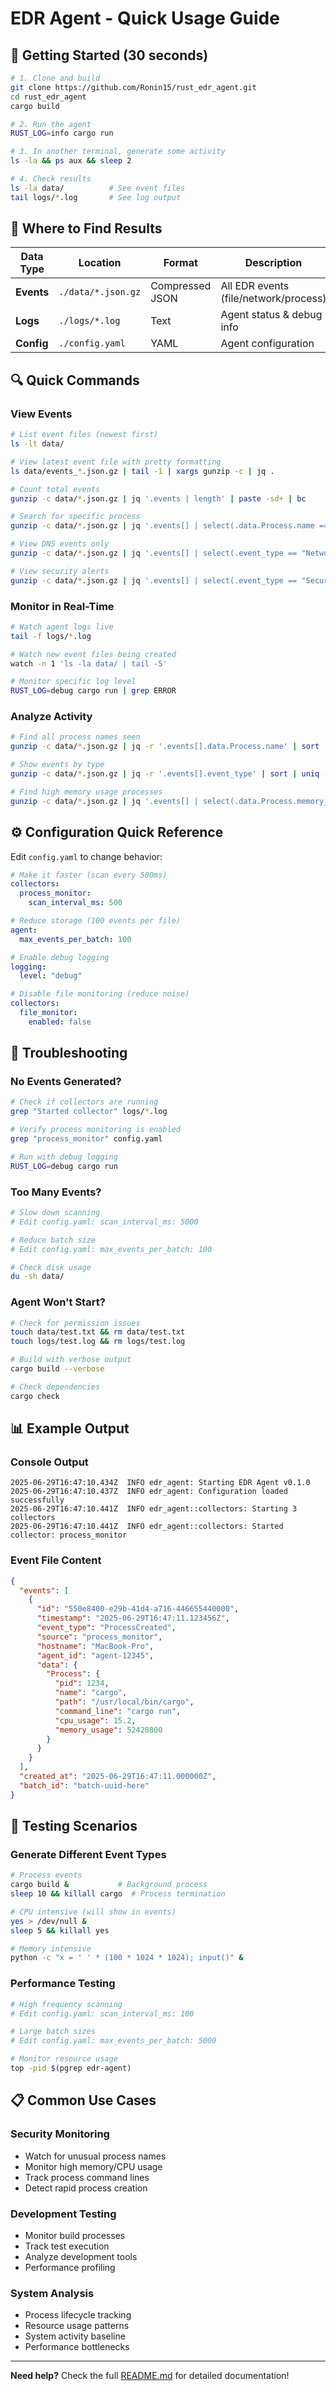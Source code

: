# EDR Agent - Quick Usage Guide

## 🚀 Getting Started (30 seconds)

```bash
# 1. Clone and build
git clone https://github.com/Ronin15/rust_edr_agent.git
cd rust_edr_agent
cargo build

# 2. Run the agent
RUST_LOG=info cargo run

# 3. In another terminal, generate some activity
ls -la && ps aux && sleep 2

# 4. Check results
ls -la data/          # See event files
tail logs/*.log       # See log output
```

## 📁 Where to Find Results

| Data Type | Location | Format | Description |
|-----------|----------|--------|-------------|
| **Events** | `./data/*.json.gz` | Compressed JSON | All EDR events (file/network/process) |
| **Logs** | `./logs/*.log` | Text | Agent status & debug info |
| **Config** | `./config.yaml` | YAML | Agent configuration |

## 🔍 Quick Commands

### View Events
```bash
# List event files (newest first)
ls -lt data/

# View latest event file with pretty formatting
ls data/events_*.json.gz | tail -1 | xargs gunzip -c | jq .

# Count total events
gunzip -c data/*.json.gz | jq '.events | length' | paste -sd+ | bc

# Search for specific process
gunzip -c data/*.json.gz | jq '.events[] | select(.data.Process.name == "cargo")'

# View DNS events only
gunzip -c data/*.json.gz | jq '.events[] | select(.event_type == "NetworkDnsQuery")'

# View security alerts
gunzip -c data/*.json.gz | jq '.events[] | select(.event_type == "SecurityAlert")'
```

### Monitor in Real-Time
```bash
# Watch agent logs live
tail -f logs/*.log

# Watch new event files being created
watch -n 1 'ls -la data/ | tail -5'

# Monitor specific log level
RUST_LOG=debug cargo run | grep ERROR
```

### Analyze Activity
```bash
# Find all process names seen
gunzip -c data/*.json.gz | jq -r '.events[].data.Process.name' | sort | uniq

# Show events by type
gunzip -c data/*.json.gz | jq -r '.events[].event_type' | sort | uniq -c

# Find high memory usage processes
gunzip -c data/*.json.gz | jq '.events[] | select(.data.Process.memory_usage > 100000000)'
```

## ⚙️ Configuration Quick Reference

Edit `config.yaml` to change behavior:

```yaml
# Make it faster (scan every 500ms)
collectors:
  process_monitor:
    scan_interval_ms: 500

# Reduce storage (100 events per file)
agent:
  max_events_per_batch: 100

# Enable debug logging
logging:
  level: "debug"

# Disable file monitoring (reduce noise)
collectors:
  file_monitor:
    enabled: false
```

## 🐛 Troubleshooting

### No Events Generated?
```bash
# Check if collectors are running
grep "Started collector" logs/*.log

# Verify process monitoring is enabled
grep "process_monitor" config.yaml

# Run with debug logging
RUST_LOG=debug cargo run
```

### Too Many Events?
```bash
# Slow down scanning
# Edit config.yaml: scan_interval_ms: 5000

# Reduce batch size
# Edit config.yaml: max_events_per_batch: 100

# Check disk usage
du -sh data/
```

### Agent Won't Start?
```bash
# Check for permission issues
touch data/test.txt && rm data/test.txt
touch logs/test.log && rm logs/test.log

# Build with verbose output
cargo build --verbose

# Check dependencies
cargo check
```

## 📊 Example Output

### Console Output
```
2025-06-29T16:47:10.434Z  INFO edr_agent: Starting EDR Agent v0.1.0
2025-06-29T16:47:10.437Z  INFO edr_agent: Configuration loaded successfully
2025-06-29T16:47:10.441Z  INFO edr_agent::collectors: Starting 3 collectors
2025-06-29T16:47:10.441Z  INFO edr_agent::collectors: Started collector: process_monitor
```

### Event File Content
```json
{
  "events": [
    {
      "id": "550e8400-e29b-41d4-a716-446655440000",
      "timestamp": "2025-06-29T16:47:11.123456Z",
      "event_type": "ProcessCreated",
      "source": "process_monitor",
      "hostname": "MacBook-Pro",
      "agent_id": "agent-12345",
      "data": {
        "Process": {
          "pid": 1234,
          "name": "cargo",
          "path": "/usr/local/bin/cargo",
          "command_line": "cargo run",
          "cpu_usage": 15.2,
          "memory_usage": 52428800
        }
      }
    }
  ],
  "created_at": "2025-06-29T16:47:11.000000Z",
  "batch_id": "batch-uuid-here"
}
```

## 🎯 Testing Scenarios

### Generate Different Event Types
```bash
# Process events
cargo build &           # Background process
sleep 10 && killall cargo  # Process termination

# CPU intensive (will show in events)
yes > /dev/null &
sleep 5 && killall yes

# Memory intensive
python -c "x = ' ' * (100 * 1024 * 1024); input()" &
```

### Performance Testing
```bash
# High frequency scanning
# Edit config.yaml: scan_interval_ms: 100

# Large batch sizes  
# Edit config.yaml: max_events_per_batch: 5000

# Monitor resource usage
top -pid $(pgrep edr-agent)
```

## 📋 Common Use Cases

### Security Monitoring
- Watch for unusual process names
- Monitor high memory/CPU usage
- Track process command lines
- Detect rapid process creation

### Development Testing
- Monitor build processes
- Track test execution
- Analyze development tools
- Performance profiling

### System Analysis
- Process lifecycle tracking
- Resource usage patterns
- System activity baseline
- Performance bottlenecks

---

**Need help?** Check the full [README.md](../README.md) for detailed documentation!
